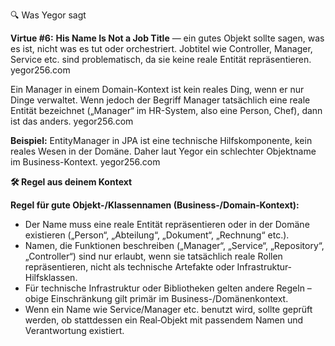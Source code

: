 
🔍 Was Yegor sagt

**Virtue #6:** **His Name Is Not a Job Title** — ein gutes Objekt sollte sagen, was es ist, nicht was es tut oder orchestriert. Jobtitel wie Controller, Manager, Service etc. sind problematisch, da sie keine reale Entität repräsentieren. 
yegor256.com

Ein Manager in einem Domain-Kontext ist kein reales Ding, wenn er nur Dinge verwaltet. Wenn jedoch der Begriff Manager tatsächlich eine reale Entität bezeichnet („Manager“ im HR-System, also eine Person, Chef), dann ist das anders. 
yegor256.com

**Beispiel:** EntityManager in JPA ist eine technische Hilfskomponente, kein reales Wesen in der Domäne. Daher laut Yegor ein schlechter Objektname im Business-Kontext. 
yegor256.com

**🛠 Regel aus deinem Kontext**

**Regel für gute Objekt-/Klassennamen (Business‐/Domain‐Kontext):**

- Der Name muss eine reale Entität repräsentieren oder in der Domäne existieren („Person“, „Abteilung“, „Dokument“, „Rechnung“ etc.).
- Namen, die Funktionen beschreiben („Manager“, „Service“, „Repository“, „Controller“) sind nur erlaubt, wenn sie tatsächlich reale Rollen repräsentieren, nicht als technische Artefakte oder Infrastruktur‐Hilfsklassen.
- Für technische Infrastruktur oder Bibliotheken gelten andere Regeln – obige Einschränkung gilt primär im Business-/Domänenkontext.
- Wenn ein Name wie Service/Manager etc. benutzt wird, sollte geprüft werden, ob stattdessen ein Real‐Objekt mit passendem Namen und Verantwortung existiert.
